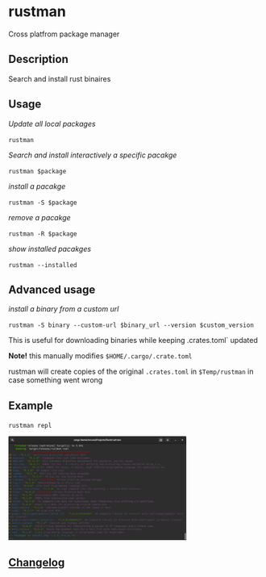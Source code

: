 # rustman
Cross platfrom package manager

## Description
Search and install rust binaires

## Usage
*Update all local packages*

`rustman`

*Search and install interactively a specific pacakge*

`rustman $package`

*install a pacakge*

`rustman -S $package`

*remove a pacakge*

`rustman -R $package`

*show installed pacakges*

`rustman --installed`

## Advanced usage
*install a binary from a custom url*

`rustman -S binary --custom-url $binary_url --version $custom_version`

This is useful for downloading binaries while keeping .crates.toml` updated

**Note!** this manually modifies `$HOME/.cargo/.crate.toml` 

rustman will create copies of the original `.crates.toml` in `$Temp/rustman` in case something went wrong

## Example
`rustman repl`

<img src="./rustman.png" width="70%" height="60%">

## [Changelog](./CHANGELOG.md)
